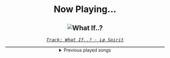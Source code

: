 <div align="center"> 
<h1>Now Playing...</h1>

![What If..?](https://i.scdn.co/image/ab67616d00001e023e0a7b02ff8c208098c48542)
--
_<samp><a href="https://open.spotify.com/track/4NT37ihhm4DdbW4HuZ3QWB">Track: What If..? - Lø Spirit</a></samp>_

<div style="border: 1px #4B5054 solid"></div>
<details>
  <summary>
    Previous played songs
  </summary>
  <table>
    <thead>
      <tr>
        <th>
          Artist
        </th>
        <th>
          Song
        </th>
        <th>
          Link
        </th>
      </tr>
    </thead>
    <tbody>
      <tr><td>Lø Spirit</td><td>What If..?</td><td><a href="https://open.spotify.com/track/4NT37ihhm4DdbW4HuZ3QWB">https://open.spotify.com/track/4NT37ihhm4DdbW4HuZ3QWB</a></td></tr><tr><td>Caleb Hyles</td><td>Stand Out, Fit In - Cover</td><td><a href="https://open.spotify.com/track/28VBQ4mcvQXKDrP10JTGhW">https://open.spotify.com/track/28VBQ4mcvQXKDrP10JTGhW</a></td></tr><tr><td>Smash Into Pieces</td><td>Six Feet Under - Acoustic</td><td><a href="https://open.spotify.com/track/3l6VGCbIPPcFkPDTL5Exdg">https://open.spotify.com/track/3l6VGCbIPPcFkPDTL5Exdg</a></td></tr><tr><td>ENMY</td><td>Waiting On You</td><td><a href="https://open.spotify.com/track/0W1aCiAc3Z28F05K7QSkbQ">https://open.spotify.com/track/0W1aCiAc3Z28F05K7QSkbQ</a></td></tr><tr><td>Rustage</td><td>Red 3</td><td><a href="https://open.spotify.com/track/3KUV215Vsbf6IohlAYol8g">https://open.spotify.com/track/3KUV215Vsbf6IohlAYol8g</a></td></tr><tr><td>HalaCG</td><td>Your Monster</td><td><a href="https://open.spotify.com/track/2eUCcahVfxdAnu9LRPl0Pc">https://open.spotify.com/track/2eUCcahVfxdAnu9LRPl0Pc</a></td></tr><tr><td>Fabvl</td><td>Five Nights</td><td><a href="https://open.spotify.com/track/4PCnay1oIDeU5zsp3JVWfg">https://open.spotify.com/track/4PCnay1oIDeU5zsp3JVWfg</a></td></tr><tr><td>The Browning</td><td>No Man Can Become A God - Jonny McBee Remix</td><td><a href="https://open.spotify.com/track/16XFmYFgrqOKW6DyqG9WUm">https://open.spotify.com/track/16XFmYFgrqOKW6DyqG9WUm</a></td></tr><tr><td>Joe Totino</td><td>Adjournment</td><td><a href="https://open.spotify.com/track/6pEEWU7Iwcquy4m3FxgTin">https://open.spotify.com/track/6pEEWU7Iwcquy4m3FxgTin</a></td></tr><tr><td>Vibe Avenue</td><td>What Kind of Show is This</td><td><a href="https://open.spotify.com/track/03OOZPa8Z5G8iTMZYblLTn">https://open.spotify.com/track/03OOZPa8Z5G8iTMZYblLTn</a></td></tr><tr><td>Pendulum</td><td>Halo</td><td><a href="https://open.spotify.com/track/0CjJJrpnQCpQMsT4nzezII">https://open.spotify.com/track/0CjJJrpnQCpQMsT4nzezII</a></td></tr><tr><td>Rain Paris</td><td>Baby Boy</td><td><a href="https://open.spotify.com/track/7Defx7TAl7RRYZeS9FXkPX">https://open.spotify.com/track/7Defx7TAl7RRYZeS9FXkPX</a></td></tr><tr><td>Rain Paris</td><td>Baby Boy</td><td><a href="https://open.spotify.com/track/7Defx7TAl7RRYZeS9FXkPX">https://open.spotify.com/track/7Defx7TAl7RRYZeS9FXkPX</a></td></tr><tr><td>Rain Paris</td><td>Baby Boy</td><td><a href="https://open.spotify.com/track/7Defx7TAl7RRYZeS9FXkPX">https://open.spotify.com/track/7Defx7TAl7RRYZeS9FXkPX</a></td></tr><tr><td>Rain Paris</td><td>Baby Boy</td><td><a href="https://open.spotify.com/track/7Defx7TAl7RRYZeS9FXkPX">https://open.spotify.com/track/7Defx7TAl7RRYZeS9FXkPX</a></td></tr><tr><td>Rain Paris</td><td>Baby Boy</td><td><a href="https://open.spotify.com/track/7Defx7TAl7RRYZeS9FXkPX">https://open.spotify.com/track/7Defx7TAl7RRYZeS9FXkPX</a></td></tr><tr><td>Rain Paris</td><td>Baby Boy</td><td><a href="https://open.spotify.com/track/7Defx7TAl7RRYZeS9FXkPX">https://open.spotify.com/track/7Defx7TAl7RRYZeS9FXkPX</a></td></tr><tr><td>Rain Paris</td><td>Baby Boy</td><td><a href="https://open.spotify.com/track/7Defx7TAl7RRYZeS9FXkPX">https://open.spotify.com/track/7Defx7TAl7RRYZeS9FXkPX</a></td></tr><tr><td>Rain Paris</td><td>Baby Boy</td><td><a href="https://open.spotify.com/track/7Defx7TAl7RRYZeS9FXkPX">https://open.spotify.com/track/7Defx7TAl7RRYZeS9FXkPX</a></td></tr><tr><td>Rain Paris</td><td>Baby Boy</td><td><a href="https://open.spotify.com/track/7Defx7TAl7RRYZeS9FXkPX">https://open.spotify.com/track/7Defx7TAl7RRYZeS9FXkPX</a></td></tr>
    </tbody>
  </table>
</details>

</div>

